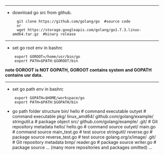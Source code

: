 -----
 - download go src from github.

         git clone https://github.com/golang/go  #source code
         or
         wget https://storage.googleapis.com/golang/go1.7.3.linux-amd64.tar.gz  #binary release

-----
 - set go root env in bashrc

        export GOROOT=/home/usr/bin/go
        export PATH=$PATH:$GOROOT/bin


**note GOROOT is NOT GOPATH, GOROOT contains system and GOPATH contains usr data.**

-----
 - set go path env in bashrc

        export GOPATH=$HOME/workspace/go
        export PATH=$PATH:$GOPATH/bin

 - go path folder structure
        bin/
            hello                          # command executable
            outyet                         # command executable
        pkg/
            linux_amd64/
            github.com/golang/example/
                stringutil.a           # package object
        src/
            github.com/golang/example/
                .git/                      # Git repository metadata
                hello/
                    hello.go               # command source
                outyet/
                    main.go                # command source
                    main_test.go           # test source
                stringutil/
                    reverse.go             # package source
                    reverse_test.go        # test source
            golang.org/x/image/
                .git/                      # Git repository metadata
                bmp/
                    reader.go              # package source
                    writer.go              # package source
        ... (many more repositories and packages omitted) ...
